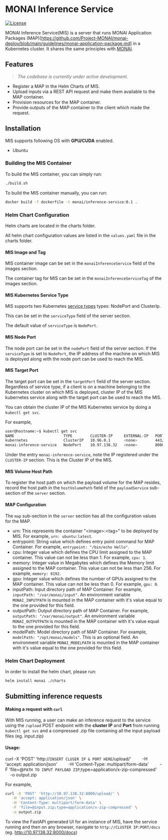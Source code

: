 # MONAI Inference Service

[![License](https://img.shields.io/badge/license-Apache%202.0-green.svg)](https://opensource.org/licenses/Apache-2.0)

MONAI Inference Service(MIS) is a server that runs MONAI Application Packages (MAP)[https://github.com/Project-MONAI/monai-deploy/blob/main/guidelines/monai-application-package.md] in a Kubernetes cluster. It shares the same
principles with [MONAI](https://github.com/Project-MONAI).

## Features

> _The codebase is currently under active development._

- Register a MAP in the Helm Charts of MIS.
- Upload inputs via a REST API request and make them available to the MAP container.
- Provision resources for the MAP container.
- Provide outputs of the MAP container to the client which made the request.

## Installation

MIS supports following OS with **GPU/CUDA** enabled.

- Ubuntu

### Building the MIS Container

To build the MIS container, you can simply run:
```bash
./build.sh
```

To build the MIS container manually, you can run:
```bash
docker build -f dockerfile -t monai/inference-service:0.1 .
```

### Helm Chart Configuration
Helm charts are located in the charts folder.

All helm chart configuration values are listed in the `values.yaml` file in the charts folder.

#### MIS Image and Tag
MIS container image can be set in the `monaiInferenceService` field of the images section.

The container tag for MIS can be set in the `monaiInferenceServiceTag` of the images section.

#### MIS Kubernetes Service Type
MIS supports two Kubernetes [service types](https://kubernetes.io/docs/concepts/services-networking/service/#publishing-services-service-types) types: NodePort and ClusterIp.

This can be set in the `serviceType` field of the server section.

The default value of `serviceType` is `NodePort`.

#### MIS Node Port
The node port can be set in the `nodePort` field of the server section. If the `serviceType` is set to `NodePort`, the IP address of the machine on which MIS is deployed along with the node port can be used to reach the MIS.

#### MIS Target Port
The target port can be set in the `targetPort` field of the server section. Regardless of service type, if a client is on a machine belonging to the Kubernetes cluster on which MIS is deployed, cluster IP of the MIS kubernetes service along with the target port can be used to reach the MIS.

You can obtain the cluster IP of the MIS Kubernetes service by doing a `kubectl get svc`.

For example,
```bash
user@hostname:~$ kubectl get svc
NAME                      TYPE        CLUSTER-IP     EXTERNAL-IP   PORT(S)          AGE
kubernetes                ClusterIP   10.96.0.1      <none>        443/TCP          8d
monai-inference-service   NodePort    10.97.138.32   <none>        8000:32000/TCP   4s
```

Under the entry `monai-inference-service`, note the IP registered under the `CLUSTER-IP` section. This is the Cluster IP of the MIS.

#### MIS Volume Host Path
To register the host path on which the payload volume for the MAP resides, record the host path in the `hostVolumePath` field of the `payloadService` sub-section of the `server` section.

#### MAP Configuration
The `map` sub-section in the `server` section has all the configuration values for the MAP.
- urn: This represents the container "\<image\>:\<tag\>" to be deployed by MIS. For example, `urn: ubuntu:latest`.
- entrypoint: String value which defines entry point command for MAP Container. For example, `entrypoint: "/bin/echo Hello"`.
- cpu: Integer value which defines the CPU limit assigned to the MAP container. This value can not be less than 1. For example, `cpu: 1`.
- memory: Integer value in Megabytes which defines the Memory limit assigned to the MAP container. This value can not be less than 256. For example, `memory: 8192`.
- gpu: Integer value which defines the number of GPUs assigned to the MAP container. This value can not be less than 0. For example, `gpu: 0`.
- inputPath: Input directory path of MAP Container. For example, `inputPath: "/var/monai/input"`. An environment variable `MONAI_INPUTPATH` is mounted in the MAP container with it's value equal to the one provided for this field.
- outputPath: Output directory path of MAP Container. For example, `outputPath: "/var/monai/output"`. An environment variable `MONAI_OUTPUTPATH` is mounted in the MAP container with it's value equal to the one provided for this field.
- modelPath: Model directory path of MAP Container. For example, `modelPath: "/opt/monai/models"`. This is an optional field. An environment variable `MONAI_MODELPATH` is mounted in the MAP container with it's value equal to the one provided for this field.

### Helm Chart Deployment

In order to install the helm chart, please run:
```bash
helm install monai ./charts
```

##  Submitting inference requests
####  Making a request with `curl`

With MIS running, a user can make an inference request to the service using the `/upload` POST endpoint with the **cluster IP** and **Port** from running `kubectl get svc` and a compressed .zip file containing all the input payload files (eg. input.zip)

#### Usage:


curl -X 'POST' 'http://`INSERT CLUSER IP & PORT HERE`/upload/'
&nbsp; &nbsp;  &nbsp;  &nbsp; -H 'accept: application/json'
&nbsp; &nbsp;  &nbsp;  &nbsp; -H 'Content-Type: multipart/form-data'
&nbsp; &nbsp;  &nbsp;  &nbsp; -F 'file=@`PATH TO INPUT PAYLOAD ZIP`;type=application/x-zip-compressed'
&nbsp; &nbsp;  &nbsp;  &nbsp; -o output.zip

For example,
```bash
curl -X 'POST' 'http://10.97.138.32:8000/upload/' \
   -H 'accept: application/json' \
   -H 'Content-Type: multipart/form-data' \
   -F 'file=@input.zip;type=application/x-zip-compressed' \
   -o output.zip
```

To view the FastAPI generated UI for an instance of MIS, have the service running and then on any browser, navigate to `http://CLUSTER IP:PORT/docs` (eg. http://10.97.138.32:8000/docs)

